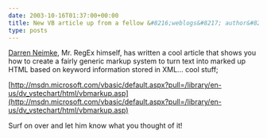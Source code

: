 ```yaml
---
date: 2003-10-16T01:37:00+00:00
title: New VB article up from a fellow &#8216;weblogs&#8217; author&#8230;
type: posts
---
```

[Darren Neimke](http://weblogs.asp.net/DNeimke), Mr. RegEx himself, has written a cool article that shows you how to create a fairly generic markup system to turn text into marked up HTML based on keyword information stored in XML... cool stuff;

[http://msdn.microsoft.com/vbasic/default.aspx?pull=/library/en-us/dv_vstechart/html/vbmarkup.asp](http://msdn.microsoft.com/vbasic/default.aspx?pull=/library/en-us/dv_vstechart/html/vbmarkup.asp)

Surf on over and let him know what you thought of it!
